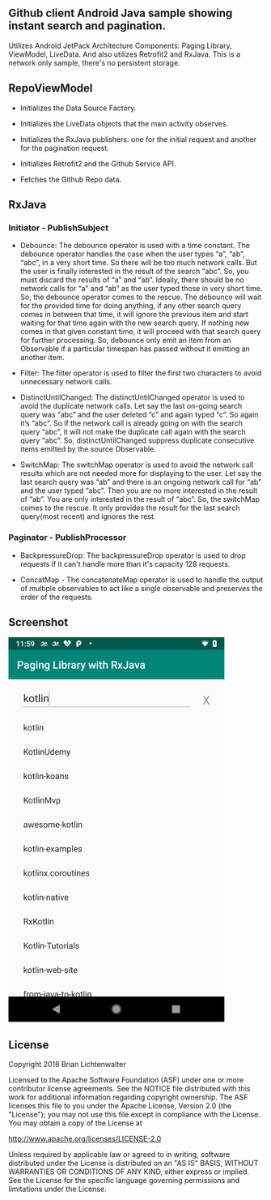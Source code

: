 ## Github client Android Java sample showing instant search and pagination.

Utilizes Android JetPack Architecture Components: Paging Library, ViewModel, LiveData.  And also utilizes Retrofit2 and RxJava.  This is a network only sample, there's no persistent storage.

## RepoViewModel

- Initializes the Data Source Factory.

- Initializes the LiveData objects that the main activity observes. 

- Initializes the RxJava publishers: one for the initial request and another for the pagination request.

- Initializes Retrofit2 and the Github Service API.

- Fetches the Github Repo data.


## RxJava

### Initiator - PublishSubject

- Debounce: The debounce operator is used with a time constant. The debounce operator handles the case when the user types “a”, “ab”, “abc”, in a very short time. So there will be too much network calls. But the user is finally interested in the result of the search “abc”. So, you must discard the results of “a” and “ab”. Ideally, there should be no network calls for “a” and “ab” as the user typed those in very short time. So, the debounce operator comes to the rescue. The debounce will wait for the provided time for doing anything, if any other search query comes in between that time, it will ignore the previous item and start waiting for that time again with the new search query. If nothing new comes in that given constant time, it will proceed with that search query for further processing. So, debounce only emit an item from an Observable if a particular timespan has passed without it emitting an another item.

- Filter: The filter operator is used to filter the first two characters to avoid unnecessary network calls.

- DistinctUntilChanged: The distinctUntilChanged operator is used to avoid the duplicate network calls. Let say the last on-going search query was “abc” and the user deleted “c” and again typed “c”. So again it’s “abc”. So if the network call is already going on with the search query “abc”, it will not make the duplicate call again with the search query “abc”. So, distinctUntilChanged suppress duplicate consecutive items emitted by the source Observable.

- SwitchMap: The switchMap operator is used to avoid the network call results which are not needed more for displaying to the user. Let say the last search query was “ab” and there is an ongoing network call for “ab” and the user typed “abc”. Then you are no more interested in the result of “ab”. You are only interested in the result of “abc”. So, the switchMap comes to the rescue. It only provides the result for the last search query(most recent) and ignores the rest.


### Paginator - PublishProcessor

- BackpressureDrop: The backpressureDrop operator is used to drop requests if it can't handle more than it's capacity 128 requests.

- ConcatMap - The concatenateMap operator is used to handle the output of multiple observables to act like a single observable and preserves the order of the requests.
  

## Screenshot

![](docs/screenshot.png)


## License

Copyright 2018 Brian Lichtenwalter

Licensed to the Apache Software Foundation (ASF) under one or more contributor license agreements. See the NOTICE file distributed with this work for additional information regarding copyright ownership. The ASF licenses this file to you under the Apache License, Version 2.0 (the "License"); you may not use this file except in compliance with the License. You may obtain a copy of the License at

http://www.apache.org/licenses/LICENSE-2.0

Unless required by applicable law or agreed to in writing, software distributed under the License is distributed on an "AS IS" BASIS, WITHOUT WARRANTIES OR CONDITIONS OF ANY KIND, either express or implied. See the License for the specific language governing permissions and limitations under the License.

